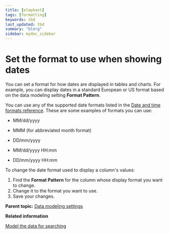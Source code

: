 ```yaml
---
title: [elephant]
tags: [formatting]
keywords: tbd
last_updated: tbd
summary: "blerg"
sidebar: mydoc_sidebar
---
```

# Set the format to use when showing dates

You can set a format for how dates are displayed in tables and charts. For example, you can display dates in a standard European or US format based on the data modeling setting **Format Pattern**.

You can use any of the supported date formats listed in the [Date and time formats reference](../reference/date_formats_for_loading.html#). These are some examples of formats you can use:

-   MM/dd/yyyy

-   MMM \(for abbreviated month format\)
-   DD/mm/yyyy

-   MM/dd/yyyy HH:mm

-   DD/mm/yyyy HH:mm

To change the date format used to display a column's values:

1.   Find the **Format Pattern** for the column whose display format you want to change. 
2.   Change it to the format you want to use. 
3.   Save your changes. 

**Parent topic:** [Data modeling settings](../../admin/data_modeling/data_modeling_settings.html)

**Related information**  


[Model the data for searching](semantic_modeling.html#)

